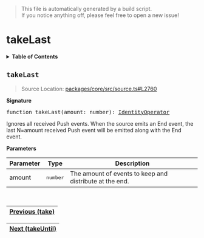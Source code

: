 > This file is automatically generated by a build script.<br>If you notice anything off, please feel free to open a new issue!

# takeLast

<details><summary><b>Table of Contents</b></summary><br>

1. [<code>takeLast</code>](#takeLast)</details>

## <a name="takeLast"></a><code>takeLast</code>

> Source Location: [packages\/core\/src\/source.ts#L2760](..\/..\/packages\/core\/src\/source.ts#L2760)

<b>Signature</b>

<pre>function takeLast(amount: number): <a href="001-IdentityOperator.md#IdentityOperator">IdentityOperator</a></pre>

Ignores all received Push events. When the source emits an End event, the last N=amount received Push event will be emitted along with the End event.

<b>Parameters</b>

| Parameter | Type | Description |
| --- | --- | --- |
| amount | <pre lang="ts">number</pre> | The amount of events to keep and distribute at the end. |
<br>

| [Previous \(take\)](087-take.md#readme) |
| --- |

<div align="right">

| [Next \(takeUntil\)](089-takeUntil.md#readme) |
| --- |
</div>

